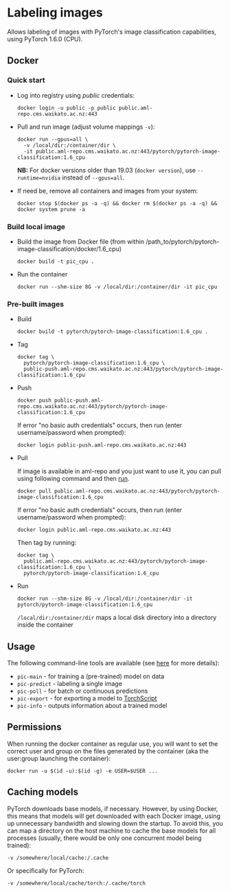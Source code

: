 # Labeling images

Allows labeling of images with PyTorch's image classification capabilities, using PyTorch 1.6.0 (CPU).

## Docker

### Quick start

* Log into registry using *public* credentials:

  ```commandline
  docker login -u public -p public public.aml-repo.cms.waikato.ac.nz:443 
  ```

* Pull and run image (adjust volume mappings `-v`):

  ```commandline
  docker run --gpus=all \
    -v /local/dir:/container/dir \
    -it public.aml-repo.cms.waikato.ac.nz:443/pytorch/pytorch-image-classification:1.6_cpu
  ```

  **NB:** For docker versions older than 19.03 (`docker version`), use `--runtime=nvidia` instead of `--gpus=all`.

* If need be, remove all containers and images from your system:

  ```commandline
  docker stop $(docker ps -a -q) && docker rm $(docker ps -a -q) && docker system prune -a
  ```


### Build local image

* Build the image from Docker file (from within /path_to/pytorch/pytorch-image-classification/docker/1.6_cpu)

  ```commandline
  docker build -t pic_cpu .
  ```

* Run the container

  ```commandline
  docker run --shm-size 8G -v /local/dir:/container/dir -it pic_cpu
  ```

### Pre-built images

* Build

  ```commandline
  docker build -t pytorch/pytorch-image-classification:1.6_cpu .
  ```
  
* Tag

  ```commandline
  docker tag \
    pytorch/pytorch-image-classification:1.6_cpu \
    public-push.aml-repo.cms.waikato.ac.nz:443/pytorch/pytorch-image-classification:1.6_cpu
  ```
  
* Push

  ```commandline
  docker push public-push.aml-repo.cms.waikato.ac.nz:443/pytorch/pytorch-image-classification:1.6_cpu
  ```
  If error "no basic auth credentials" occurs, then run (enter username/password when prompted):
  
  ```commandline
  docker login public-push.aml-repo.cms.waikato.ac.nz:443
  ```
  
* Pull

  If image is available in aml-repo and you just want to use it, you can pull using following command and then [run](#run).

  ```commandline
  docker pull public.aml-repo.cms.waikato.ac.nz:443/pytorch/pytorch-image-classification:1.6_cpu
  ```
  If error "no basic auth credentials" occurs, then run (enter username/password when prompted):
  
  ```commandline
  docker login public.aml-repo.cms.waikato.ac.nz:443
  ```
  Then tag by running:
  
  ```commandline
  docker tag \
    public.aml-repo.cms.waikato.ac.nz:443/pytorch/pytorch-image-classification:1.6_cpu \
    pytorch/pytorch-image-classification:1.6_cpu
  ```

* <a name="run">Run</a>

  ```commandline
  docker run --shm-size 8G -v /local/dir:/container/dir -it pytorch/pytorch-image-classification:1.6_cpu
  ```
  `/local/dir:/container/dir` maps a local disk directory into a directory inside the container


## Usage

The following command-line tools are available (see [here](../../README.md) for more details):

* `pic-main` - for training a (pre-trained) model on data
* `pic-predict` - labeling a single image
* `pic-poll` - for batch or continuous predictions
* `pic-export` - for exporting a model to [TorchScript](https://pytorch.org/docs/stable/jit.html)
* `pic-info` - outputs information about a trained model


## Permissions

When running the docker container as regular use, you will want to set the correct
user and group on the files generated by the container (aka the user:group launching
the container):

```commandline
docker run -u $(id -u):$(id -g) -e USER=$USER ...
```

## Caching models

PyTorch downloads base models, if necessary. However, by using Docker, this means that 
models will get downloaded with each Docker image, using up unnecessary bandwidth and
slowing down the startup. To avoid this, you can map a directory on the host machine
to cache the base models for all processes (usually, there would be only one concurrent
model being trained):  

```
-v /somewhere/local/cache:/.cache
```

Or specifically for PyTorch:

```
-v /somewhere/local/cache/torch:/.cache/torch
```

